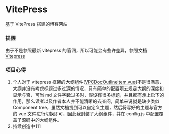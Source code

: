 # VitePress

基于 VitePress 搭建的博客网站

### 提醒

由于不是参照最新 vitepress 的官网，所以可能会有些许差异，参照文档[Vitepress](https://vitepress.dev/)

### 项目心得

1. 个人对于 vitepress 框架的大纲组件([VPCDocOutlineItem.vue](https://github.com/vuejs/vitepress/blob/main/src/client/theme-default/components/VPDocOutlineItem.vue))不是很满意，大纲并没有考虑标题过多过深的情况，只有简单的配置项去规定大纲的深度和显示与否，可当 md 文件字数过多时，假设有很多标题，并且都有承上启下的作用，那么读者以及作者本人并不能清晰的去查阅，简单来说就是缺少类似 Component tree，虽然文档提到可以自定义主题，然后将写好的主题与官方的 vue 文件进行切换即可，因此我封装了大纲组件，并在 config.js 中配置覆盖了源码中的大纲组件。
2. 持续创造中111